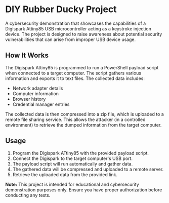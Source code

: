 # DIY Rubber Ducky Project

A cybersecurity demonstration that showcases the capabilities of a Digispark Attiny85 USB microcontroller acting as a keystroke injection device. The project is designed to raise awareness about potential security vulnerabilities that can arise from improper USB device usage.


## How It Works

The Digispark Attiny85 is programmed to run a PowerShell payload script when connected to a target computer. The script gathers various information and exports it to text files. The collected data includes:
- Network adapter details
- Computer information
- Browser history
- Credential manager entries

The collected data is then compressed into a zip file, which is uploaded to a remote file sharing service. This allows the attacker (in a controlled environment) to retrieve the dumped information from the target computer.

## Usage

1. Program the Digispark ATtiny85 with the provided payload script.
2. Connect the Digispark to the target computer's USB port.
3. The payload script will run automatically and gather data.
4. The gathered data will be compressed and uploaded to a remote server.
5. Retrieve the uploaded data from the provided link.

**Note:** This project is intended for educational and cybersecurity demonstration purposes only. Ensure you have proper authorization before conducting any tests.
